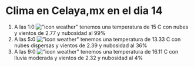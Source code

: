 # Clima en Celaya,mx en el dia 14

1. A las 1:0 !["icon weather"](http://openweathermap.org/img/w/04n.png) tenemos una temperatura de 15 C con nubes y  vientos de 2.77 y nubosidad al 99%
1. A las 5:0 !["icon weather"](http://openweathermap.org/img/w/03n.png) tenemos una temperatura de 13.33 C con nubes dispersas y  vientos de 2.39 y nubosidad al 36%
1. A las 9:0 !["icon weather"](http://openweathermap.org/img/w/10d.png) tenemos una temperatura de 16.11 C con lluvia moderada y  vientos de 2.32 y nubosidad al 4%
